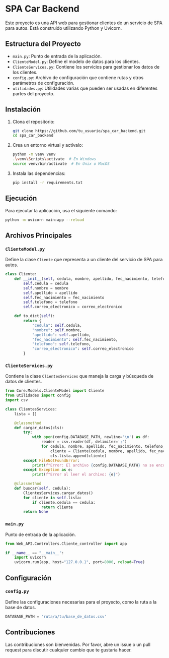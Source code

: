 # SPA Car Backend

Este proyecto es una API web para gestionar clientes de un servicio de SPA para autos. Está construido utilizando Python y Uvicorn.

## Estructura del Proyecto

- `main.py`: Punto de entrada de la aplicación.
- `ClienteModel.py`: Define el modelo de datos para los clientes.
- `ClienteServices.py`: Contiene los servicios para gestionar los datos de los clientes.
- `config.py`: Archivo de configuración que contiene rutas y otros parámetros de configuración.
- `utilidades.py`: Utilidades varias que pueden ser usadas en diferentes partes del proyecto.

## Instalación

1. Clona el repositorio:
    ```bash
    git clone https://github.com/tu_usuario/spa_car_backend.git
    cd spa_car_backend
    ```

2. Crea un entorno virtual y actívalo:
    ```bash
    python -m venv venv
    .\venv\Scripts\activate  # En Windows
    source venv/bin/activate  # En Unix o MacOS
    ```

3. Instala las dependencias:
    ```bash
    pip install -r requirements.txt
    ```

## Ejecución

Para ejecutar la aplicación, usa el siguiente comando:
```bash
python -m uvicorn main:app --reload
```

## Archivos Principales

### `ClienteModel.py`

Define la clase `Cliente` que representa a un cliente del servicio de SPA para autos.

```python
class Cliente:
    def __init__(self, cedula, nombre, apellido, fec_nacimiento, telefono, correo_electronico):
        self.cedula = cedula
        self.nombre = nombre
        self.apellido = apellido
        self.fec_nacimiento = fec_nacimiento
        self.telefono = telefono
        self.correo_electronico = correo_electronico

    def to_dict(self):
        return {
            "cedula": self.cedula,
            "nombre": self.nombre,
            "apellido": self.apellido,
            "fec_nacimiento": self.fec_nacimiento,
            "telefono": self.telefono,
            "correo_electronico": self.correo_electronico
        }
```

### `ClienteServices.py`

Contiene la clase `ClientesServices` que maneja la carga y búsqueda de datos de clientes.

```python
from Core.Models.ClienteModel import Cliente
from utilidades import config 
import csv

class ClientesServices:
    lista = []

    @classmethod
    def cargar_datos(cls):
        try:
            with open(config.DATABASE_PATH, newline='\n') as df:
                reader = csv.reader(df, delimiter=';')
                for cedula, nombre, apellido, fec_nacimiento, telefono, correo_electronico in reader:
                    cliente = Cliente(cedula, nombre, apellido, fec_nacimiento, telefono, correo_electronico)
                    cls.lista.append(cliente)
        except FileNotFoundError:
            print(f"Error: El archivo {config.DATABASE_PATH} no se encontró.")
        except Exception as e:
            print(f"Error al leer el archivo: {e}")

    @classmethod
    def buscar(self, cedula):
        ClientesServices.cargar_datos()
        for cliente in self.lista:
            if cliente.cedula == cedula:
                return cliente
        return None
```

### `main.py`

Punto de entrada de la aplicación.

```python
from Web_API.Controllers.Cliente_controller import app

if __name__ == "__main__":
    import uvicorn
    uvicorn.run(app, host="127.0.0.1", port=8000, reload=True)
```

## Configuración

### `config.py`

Define las configuraciones necesarias para el proyecto, como la ruta a la base de datos.

```python
DATABASE_PATH = 'ruta/a/tu/base_de_datos.csv'
```

## Contribuciones

Las contribuciones son bienvenidas. Por favor, abre un issue o un pull request para discutir cualquier cambio que te gustaría hacer.


